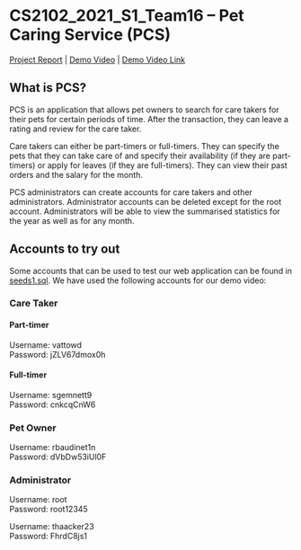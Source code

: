 # CS2102_2021_S1_Team16 – Pet Caring Service (PCS)

[Project Report](Documentation/Project%20Report.pdf) |
[Demo Video](Documentation/Demo.mp4) |
[Demo Video Link](https://drive.google.com/file/d/1VWdctg8ybNDJVkMz9oQdRybxHU2tRb1H/view?usp=sharing)

## What is PCS?
PCS is an application that allows pet owners to search for care takers for their pets for certain periods of time. 
After the transaction, they can leave a rating and review for the care taker. 

Care takers can either be part-timers or full-timers. 
They can specify the pets that they can take care of and specify their availability (if they are part-timers) or 
apply for leaves (if they are full-timers). They can view their past orders and the salary for the month. 

PCS administrators can create accounts for care takers and other administrators. Administrator accounts can be deleted 
except for the root account. Administrators will be able to view the summarised 
statistics for the year as well as for any month. 

## Accounts to try out
Some accounts that can be used to test our web application can be found in [seeds1.sql](app/sql/seeds1.sql). 
We have used the following accounts for our demo video: 

### Care Taker

#### Part-timer
Username: vattowd  
Password: jZLV67dmox0h

#### Full-timer
Username: sgemnett9  
Password: cnkcqCnW6

### Pet Owner
Username: rbaudinet1n  
Password: dVbDw53iUl0F

### Administrator
Username: root  
Password: root12345

Username: thaacker23  
Password: FhrdC8js1
